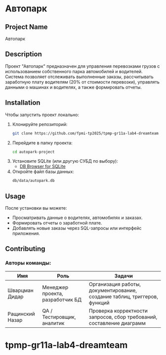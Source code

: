 # Автопарк

## Project Name
Автопарк

## Description
Проект "Автопарк" предназначен для управления перевозками грузов с использованием собственного парка автомобилей и водителей. Система позволяет отслеживать выполненные заказы, рассчитывать заработную плату водителям (20% от стоимости перевозки), управлять данными о машинах и водителях, а также формировать отчеты.

## Installation
Чтобы запустить проект локально:
1. Клонируйте репозиторий:  
   ```bash
   git clone https://github.com/fpmi-tp2025/tpmp-gr11a-lab4-dreamteam
   ```
2. Перейдите в папку проекта:
   ```bash
   cd autopark-project
   ```
3. Установите SQLite (или другую СУБД по выбору):
   - [DB Browser for SQLite](https://sqlitebrowser.org/)
4. Откройте файл базы данных:  
   ```bash
   db/data/autopark.db
   ```

## Usage
После установки вы можете:
- Просматривать данные о водителях, автомобилях и заказах.
- Формировать отчеты о заработной плате.
- Добавлять новые заказы через SQL-запросы или интерфейс приложения.

## Contributing
### Авторы команды:
| Имя | Роль | Задачи |
|-----|------|--------|
| Шварцман Дидар | Менеджер проекта, разработчик БД | Организация работы, документирование, создание таблиц, триггеров, функций |
| Ращинский Назар | QA / Тестировщик, аналитик| Проверка корректности запросов, сбор требований, составление диаграмм  |
# tpmp-gr11a-lab4-dreamteam
